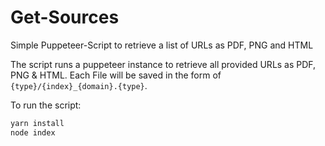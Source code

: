 # Get-Sources
Simple Puppeteer-Script to retrieve a list of URLs as PDF, PNG and HTML

The script runs a puppeteer instance to retrieve all provided URLs as PDF, PNG & HTML.
Each File will be saved in the form of `{type}/{index}_{domain}.{type}`.

To run the script:

```bash
yarn install
node index
```

